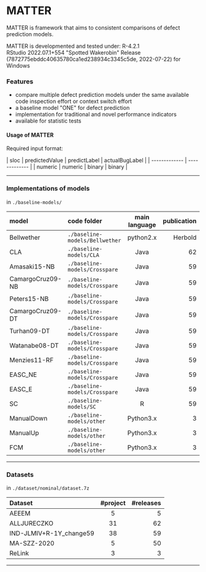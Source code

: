 # MATTER
MATTER is framework that aims to consistent comparisons of defect prediction models.

MATTER is developmented and tested under: 
R-4.2.1   
RStudio 2022.07.1+554 "Spotted Wakerobin" Release (7872775ebddc40635780ca1ed238934c3345c5de, 2022-07-22) for Windows   

### Features
- compare multiple defect prediction models under the same available code inspection effort or context switch effort 
- a baseline model "ONE" for defect prediction  
- implementation for traditional and novel performance indicators  
- available for statistic tests


#### Usage of MATTER

Required input format:

| sloc  | predictedValue | predictLabel | actualBugLabel |
| ------------- | ------------- |
| numeric  | numeric  | binary  | binary  |






----
                    
### Implementations of models 
in `./baseline-models/`

| model  | code folder  | main language |publication|
| :---------| :------------ |:---------------:| -----:|
| Bellwether | `./baseline-models/Bellwether`      | python2.x | Herbold |
| CLA | `./baseline-models/CLA`       |    Java     |  62 |
| Amasaki15-NB | `./baseline-models/Crosspare`   | Java        |  59   |
|CamargoCruz09-NB | `./baseline-models/Crosspare`   | Java        |  59   |
| Peters15-NB | `./baseline-models/Crosspare`   | Java        |  59   |
| CamargoCruz09-DT | `./baseline-models/Crosspare`   | Java        |  59   |
| Turhan09-DT | `./baseline-models/Crosspare`   | Java       |  59   |
| Watanabe08-DT | `./baseline-models/Crosspare`   | Java       |  59   |
| Menzies11-RF | `./baseline-models/Crosspare`   | Java       |  59   |
| EASC_NE | `./baseline-models/Crosspare`   | Java       |  59   |
| EASC_E | `./baseline-models/Crosspare`   | Java       |  59   |
| SC | `./baseline-models/SC`   | R      |  59   |
| ManualDown | `./baseline-models/other`      | Python3.x | 3 |
| ManualUp | `./baseline-models/other`      | Python3.x | 3 |
| FCM | `./baseline-models/other`      | Python3.x | 3 |

---

### Datasets
in `./dataset/nominal/dataset.7z`

| Dataset  | #project  |#releases |
| :------------ |:---------------:| -----:|
| AEEEM      | 5 | 5 |
| ALLJURECZKO      |    31     |  62 |
| IND-JLMIV+R-1Y_change59 | 38        |  59   |
| MA-SZZ-2020      | 5 | 50 |
| ReLink      | 3 | 3 |

----


